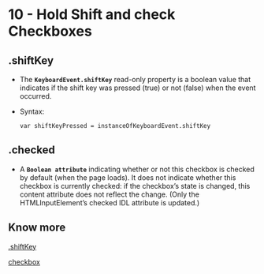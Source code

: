 # 10 - Hold Shift and check Checkboxes

## .shiftKey
- The **`KeyboardEvent.shiftKey`** read-only property is a boolean value that indicates if the shift key was pressed (true) or not (false) when the event occurred.

- Syntax:
    ```
    var shiftKeyPressed = instanceOfKeyboardEvent.shiftKey
    ```


## .checked
- A **`Boolean attribute`** indicating whether or not this checkbox is checked by default (when the page loads). It does not indicate whether this checkbox is currently checked: if the checkbox’s state is changed, this content attribute does not reflect the change. (Only the HTMLInputElement’s checked IDL attribute is updated.)


## Know more

[.shiftKey](https://developer.mozilla.org/en-US/docs/Web/API/KeyboardEvent/shiftKey)

[checkbox](https://developer.mozilla.org/en-US/docs/Web/HTML/Element/input/checkbox)
